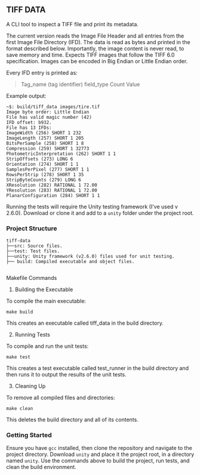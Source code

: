 ## TIFF DATA

A CLI tool to inspect a TIFF file and print its metadata.

The current version reads the Image File Header and all entries from the first Image File Directory (IFD).
The data is read as bytes and printed in the format described below.
Importantly, the image content is never read, to save memory and time.
Expects TIFF images that follow the TIFF 6.0 specification.
Images can be encoded in Big Endian or Little Endian order.

Every IFD entry is printed as:

> Tag_name (tag identifier) field_type Count Value

Example output:

```console
~$: build/tiff_data images/tire.tif
Image byte order: Little Endian
File has valid magic number (42)
IFD offset: b932.
File has 13 IFDs:
ImageWidth (256) SHORT 1 232
ImageLength (257) SHORT 1 205
BitsPerSample (258) SHORT 1 8
Compression (259) SHORT 1 32773
PhotometricInterpretation (262) SHORT 1 1
StripOffsets (273) LONG 6
Orientation (274) SHORT 1 1
SamplesPerPixel (277) SHORT 1 1
RowsPerStrip (278) SHORT 1 35
StripByteCounts (279) LONG 6
XResolution (282) RATIONAL 1 72.00
YResolution (283) RATIONAL 1 72.00
PlanarConfiguration (284) SHORT 1 1
```

Running the tests will require the Unity testing framework (I've used v 2.6.0).
Download or clone it and add to a `unity` folder under the project root.

### Project Structure

```
tiff-data
├──src: Source files.
├──test: Test files.
├──unity: Unity framework (v2.6.0) files used for unit testing.
├── build: Compiled executable and object files.
    
```

Makefile Commands

1. Building the Executable

To compile the main executable:

```
make build
```

This creates an executable called tiff_data in the build directory.

2. Running Tests

To compile and run the unit tests:

```
make test
```

This creates a test executable called test_runner in the build directory and then runs it to output the results of the unit tests.

3. Cleaning Up

To remove all compiled files and directories:

```
make clean
```

This deletes the build directory and all of its contents.

### Getting Started

Ensure you have `gcc` installed, then clone the repository and navigate to the project directory.
Download `unity` and place it the project root, in a directory named `unity`.
Use the commands above to build the project, run tests, and clean the build environment.
